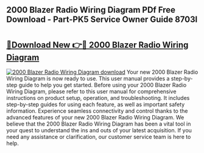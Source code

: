 ## 2000 Blazer Radio Wiring Diagram PDf Free Download - Part-PK5 Service Owner Guide 8703l

# <h2><a href="http://dfphszo.blite.top/?on=2000+Blazer+Radio+Wiring+Diagram">🔗Download New 👉🔴 2000 Blazer Radio Wiring Diagram</a></h2>

[![2000 Blazer Radio Wiring Diagram download](https://i.imgur.com/lujVjoI.png)](http://dfphszo.blite.top/?on=2000+Blazer+Radio+Wiring+Diagram)
Your new 2000 Blazer Radio Wiring Diagram is now ready to use. This user manual provides a step-by-step guide to help you get started. Before using your 2000 Blazer Radio Wiring Diagram, please refer to this user manual for comprehensive instructions on product setup, operation, and troubleshooting. It includes step-by-step guides for using each feature, as well as important safety information. Experience seamless connectivity and control thanks to the advanced features of your new 2000 Blazer Radio Wiring Diagram. We believe that the 2000 Blazer Radio Wiring Diagram has been a vital tool in your quest to understand the ins and outs of your latest acquisition. If you need any assistance or clarification, our customer service team is here to help.
